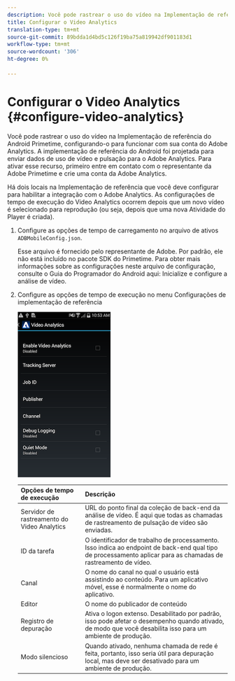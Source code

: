```yaml
---
description: Você pode rastrear o uso do vídeo na Implementação de referência do Android Primetime, configurando-o para funcionar com sua conta do Adobe Analytics.
title: Configurar o Video Analytics
translation-type: tm+mt
source-git-commit: 89bdda1d4bd5c126f19ba75a819942df901183d1
workflow-type: tm+mt
source-wordcount: '306'
ht-degree: 0%

---
```



# Configurar o Video Analytics {#configure-video-analytics}

Você pode rastrear o uso do vídeo na Implementação de referência do Android Primetime, configurando-o para funcionar com sua conta do Adobe Analytics. A implementação de referência do Android foi projetada para enviar dados de uso de vídeo e pulsação para o Adobe Analytics. Para ativar esse recurso, primeiro entre em contato com o representante da Adobe Primetime e crie uma conta da Adobe Analytics.

Há dois locais na Implementação de referência que você deve configurar para habilitar a integração com o Adobe Analytics. As configurações de tempo de execução do Video Analytics ocorrem depois que um novo vídeo é selecionado para reprodução (ou seja, depois que uma nova Atividade do Player é criada).

1. Configure as opções de tempo de carregamento no arquivo de ativos `ADBMobileConfig.json`.

   Esse arquivo é fornecido pelo representante de Adobe. Por padrão, ele não está incluído no pacote SDK do Primetime. Para obter mais informações sobre as configurações neste arquivo de configuração, consulte o Guia do Programador do Android aqui: Inicialize e configure a análise de vídeo.
1. Configure as opções de tempo de execução no menu Configurações de implementação de referência

   ![](assets/img_psdk_ref_impl_va-settings-menu.png)

   | Opções de tempo de execução | Descrição |
   |---|---|
   | Servidor de rastreamento do Video Analytics | URL do ponto final da coleção de back-end da análise de vídeo. É aqui que todas as chamadas de rastreamento de pulsação de vídeo são enviadas. |
   | ID da tarefa | O identificador de trabalho de processamento. Isso indica ao endpoint de back-end qual tipo de processamento aplicar para as chamadas de rastreamento de vídeo. |
   | Canal | O nome do canal no qual o usuário está assistindo ao conteúdo. Para um aplicativo móvel, esse é normalmente o nome do aplicativo. |
   | Editor | O nome do publicador de conteúdo |
   | Registro de depuração | Ativa o logon extenso. Desabilitado por padrão, isso pode afetar o desempenho quando ativado, de modo que você desabilita isso para um ambiente de produção. |
   | Modo silencioso | Quando ativado, nenhuma chamada de rede é feita, portanto, isso seria útil para depuração local, mas deve ser desativado para um ambiente de produção. |